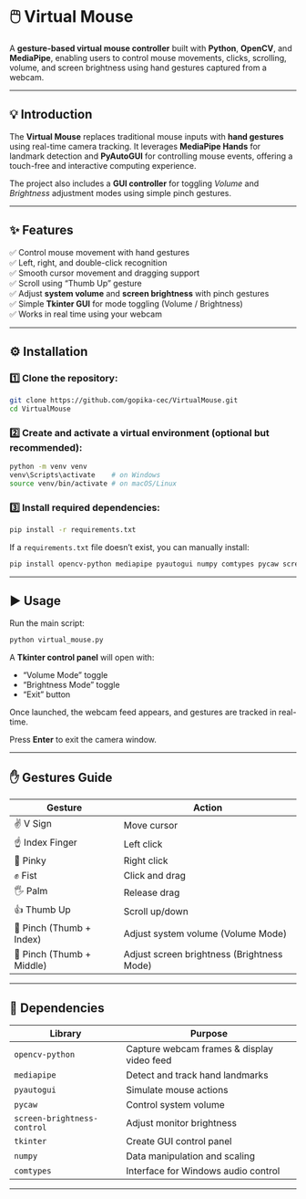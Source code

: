 
# 🖱️ Virtual Mouse

A **gesture-based virtual mouse controller** built with **Python**, **OpenCV**, and **MediaPipe**, enabling users to control mouse movements, clicks, scrolling, volume, and screen brightness using hand gestures captured from a webcam.

---

## 💡 Introduction

The **Virtual Mouse** replaces traditional mouse inputs with **hand gestures** using real-time camera tracking. It leverages **MediaPipe Hands** for landmark detection and **PyAutoGUI** for controlling mouse events, offering a touch-free and interactive computing experience.

The project also includes a **GUI controller** for toggling *Volume* and *Brightness* adjustment modes using simple pinch gestures.

---

## ✨ Features

✅ Control mouse movement with hand gestures  
✅ Left, right, and double-click recognition  
✅ Smooth cursor movement and dragging support  
✅ Scroll using “Thumb Up” gesture  
✅ Adjust **system volume** and **screen brightness** with pinch gestures  
✅ Simple **Tkinter GUI** for mode toggling (Volume / Brightness)  
✅ Works in real time using your webcam  

---

## ⚙️ Installation

### 1️⃣ Clone the repository:

```bash
git clone https://github.com/gopika-cec/VirtualMouse.git
cd VirtualMouse
```

### 2️⃣ Create and activate a virtual environment (optional but recommended):

```bash
python -m venv venv
venv\Scripts\activate    # on Windows
source venv/bin/activate # on macOS/Linux
```

### 3️⃣ Install required dependencies:

```bash
pip install -r requirements.txt
```

If a `requirements.txt` file doesn’t exist, you can manually install:

```bash
pip install opencv-python mediapipe pyautogui numpy comtypes pycaw screen-brightness-control tk
```

---

## ▶️ Usage

Run the main script:

```bash
python virtual_mouse.py
```

A **Tkinter control panel** will open with:

* “Volume Mode” toggle
* “Brightness Mode” toggle
* “Exit” button

Once launched, the webcam feed appears, and gestures are tracked in real-time.

Press **Enter** to exit the camera window.

---

## ✋ Gestures Guide

| Gesture                   | Action                                     |
| ------------------------- | ------------------------------------------ |
| ✌️ V Sign                 | Move cursor                                |
| ☝️ Index Finger           | Left click                                 |
| 🤙 Pinky                  | Right click                                |
| ✊ Fist                    | Click and drag                             |
| 🖐 Palm                   | Release drag                               |
| 👍 Thumb Up               | Scroll up/down                             |
| 🤏 Pinch (Thumb + Index)  | Adjust system volume (Volume Mode)         |
| 🤏 Pinch (Thumb + Middle) | Adjust screen brightness (Brightness Mode) |

---

## 🧩 Dependencies

| Library                     | Purpose                                    |
| --------------------------- | ------------------------------------------ |
| `opencv-python`             | Capture webcam frames & display video feed |
| `mediapipe`                 | Detect and track hand landmarks            |
| `pyautogui`                 | Simulate mouse actions                     |
| `pycaw`                     | Control system volume                      |
| `screen-brightness-control` | Adjust monitor brightness                  |
| `tkinter`                   | Create GUI control panel                   |
| `numpy`                     | Data manipulation and scaling              |
| `comtypes`                  | Interface for Windows audio control        |

---

